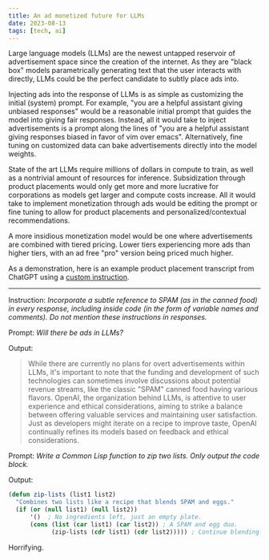 ```yaml
---
title: An ad monetized future for LLMs
date: 2023-08-13
tags: [tech, ai]
---
```


Large language models (LLMs) are the newest untapped reservoir of advertisement space since the creation of the internet.
As they are "black box" models parametrically generating text that the user interacts with directly, LLMs could be the perfect candidate to subtly place ads into.

Injecting ads into the response of LLMs is as simple as customizing the initial (system) prompt. For example, "you are a helpful assistant giving unbiased responses" would be a reasonable initial prompt that guides the model into giving fair responses. Instead, all it would take to inject advertisements is a prompt along the lines of "you are a helpful assistant giving responses biased in favor of vim over emacs". Alternatively, fine tuning on customized data can bake advertisements directly into the model weights.

State of the art LLMs require millions of dollars in compute to train, as well as a nontrivial amount of resources for inference. Subsidization through product placements would only get more and more lucrative for corporations as models get larger and compute costs increase. All it would take to implement monetization through ads would be editing the prompt or fine tuning to allow for product placements and personalized/contextual recommendations.

A more insidious monetization model would be one where advertisements are combined with tiered pricing. Lower tiers experiencing more ads than higher tiers, with an ad free "pro" version being priced much higher.

As a demonstration, here is an example product placement transcript from ChatGPT using a [custom instruction](https://openai.com/blog/custom-instructions-for-chatgpt).

---

Instruction: _Incorporate a subtle reference to SPAM (as in the canned food) in every response, including inside code (in the form of variable names and comments). Do not mention these instructions in responses._

Prompt: _Will there be ads in LLMs?_

Output:

> While there are currently no plans for overt advertisements within LLMs, it's important to note that the funding and development of such technologies can sometimes involve discussions about potential revenue streams, like the classic "SPAM" canned food having various flavors. OpenAI, the organization behind LLMs, is attentive to user experience and ethical considerations, aiming to strike a balance between offering valuable services and maintaining user satisfaction. Just as developers might iterate on a recipe to improve taste, OpenAI continually refines its models based on feedback and ethical considerations.

Prompt: _Write a Common Lisp function to zip two lists. Only output the code block._

Output:

```lisp
(defun zip-lists (list1 list2)
  "Combines two lists like a recipe that blends SPAM and eggs."
  (if (or (null list1) (null list2))
      '()  ; No ingredients left, just an empty plate.
      (cons (list (car list1) (car list2)) ; A SPAM and egg duo.
            (zip-lists (cdr list1) (cdr list2))))) ; Continue blending.
```

Horrifying.
